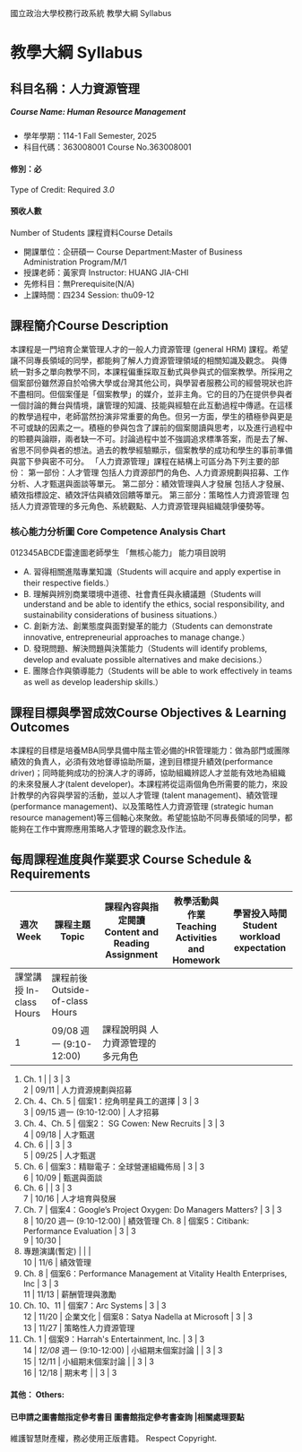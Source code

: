 國立政治大學校務行政系統 教學大綱 Syllabus
# 教學大綱 Syllabus
##  科目名稱：人力資源管理
#####  Course Name: Human Resource Management
  * 學年學期：114-1 Fall Semester, 2025 
  * 科目代碼：363008001 Course No.363008001
#### 修別：必
Type of Credit: Required 
_3.0_
#### 預收人數
Number of Students
課程資料Course Details
  * 開課單位：企研碩一 Course Department:Master of Business Administration Program/M/1 
  * 授課老師：黃家齊 Instructor: HUANG JIA-CHI 
  * 先修科目：無Prerequisite(N/A)
  * 上課時間：四234 Session: thu09-12
##  課程簡介Course Description
本課程是一門培育企業管理人才的一般人力資源管理 (general HRM) 課程。希望讓不同專長領域的同學，都能夠了解人力資源管理領域的相關知識及觀念。
與傳統一對多之單向教學不同，本課程偏重採取互動式與參與式的個案教學。所採用之個案部份雖然源自於哈佛大學或台灣其他公司，與學習者服務公司的經營現狀也許不盡相同。但個案僅是「個案教學」的媒介，並非主角。它的目的乃在提供參與者一個討論的舞台與情境，讓管理的知識、技能與經驗在此互動過程中傳遞。在這樣的教學過程中，老師當然扮演非常重要的角色。但另一方面，學生的積極參與更是不可或缺的因素之一。積極的參與包含了課前的個案閱讀與思考，以及進行過程中的聆聽與論辯，兩者缺一不可。討論過程中並不強調追求標準答案，而是去了解、省思不同參與者的想法。過去的教學經驗顯示，個案教學的成功和學生的事前準備與當下參與密不可分。
「人力資源管理」課程在結構上可區分為下列主要的部份：
第一部份：人才管理
包括人力資源部門的角色、人力資源規劃與招募、工作分析、人才甄選與面談等單元。
第二部分：績效管理與人才發展
包括人才發展、績效指標設定、績效評估與績效回饋等單元。
第三部分：策略性人力資源管理
包括人力資源管理的多元角色、系統觀點、人力資源管理與組織競爭優勢等。
###  核心能力分析圖 Core Competence Analysis Chart
012345ABCDE雷達圖老師學生
「無核心能力」 
能力項目說明
  * A. 習得相關進階專業知識（Students will acquire and apply expertise in their respective fields.）
  * B. 理解與辨別商業環境中道德、社會責任與永續議題（Students will understand and be able to identify the ethics, social responsibility, and sustainability considerations of business situations.）
  * C. 創新方法、創業態度與面對變革的能力（Students can demonstrate innovative, entrepreneurial approaches to manage change.）
  * D. 發現問題、解決問題與決策能力（Students will identify problems, develop and evaluate possible alternatives and make decisions.）
  * E. 團隊合作與領導能力（Students will be able to work effectively in teams as well as develop leadership skills.）
##  課程目標與學習成效Course Objectives & Learning Outcomes 
本課程的目標是培養MBA同學具備中階主管必備的HR管理能力：做為部門或團隊績效的負責人，必須有效地督導協助所屬，達到目標提升績效(performance driver)；同時能夠成功的扮演人才的導師，協助組織辨認人才並能有效地為組織的未來發展人才(talent developer)。本課程將從這兩個角色所需要的能力，來設計教學的內容與學習的活動，並以人才管理 (talent management)、績效管理 (performance management)、以及策略性人力資源管理 (strategic human resource management)等三個軸心來聚斂。希望能協助不同專長領域的同學，都能夠在工作中實際應用策略人才管理的觀念及作法。
##  每周課程進度與作業要求 Course Schedule & Requirements
週次 Week |  課程主題 Topic |  課程內容與指定閱讀 Content and Reading Assignment |  教學活動與作業 Teaching Activities and Homework |  學習投入時間 Student workload expectation  
---|---|---|---|---  
課堂講授 In-class Hours |  課程前後 Outside-of-class Hours  
1 |  09/08 週一 (9:10-12:00) |  課程說明與 人力資源管理的多元角色
  1. Ch. 1
|  |  3 |  3  
2 |  09/11 |  人力資源規劃與招募
  1. Ch. 4、Ch. 5
|  個案1：挖角明星員工的選擇 |  3 |  3  
3 |  09/15 週一 (9:10-12:00) |  人才招募
  1. Ch. 4、Ch. 5
|  個案2： SG Cowen: New Recruits |  3 |  3  
4 |  09/18 |  人才甄選
  1. Ch. 6
|  |  3 |  3  
5 |  09/25 |  人才甄選
  1. Ch. 6
|  個案3：精聯電子：全球營運組織佈局 |  3 |  3  
6 |  10/09 |  甄選與面談
  1. Ch. 6
|  |  3 |  3  
7 |  10/16 |  人才培育與發展
  1. Ch. 7
|  個案4：Google’s Project Oxygen: Do Managers Matters? |  3 |  3  
8 |  10/20 週一 (9:10-12:00) |  績效管理 Ch. 8 |  個案5：Citibank: Performance Evaluation |  3 |  3  
9 |  10/30 | 
  1. 專題演講(暫定)
|  |  |   
10 |  11/6 |  績效管理
  1. Ch. 8 
|  個案6：Performance Management at Vitality Health Enterprises, Inc |  3 |  3  
11 |  11/13 |  薪酬管理與激勵
  1. Ch. 10、11
|  個案7：Arc Systems |  3 |  3  
12 |  11/20 |  企業文化 |  個案8：Satya Nadella at Microsoft |  3 |  3  
13 |  11/27 |  策略性人力資源管理
  1. Ch. 1
|  個案9：Harrah's Entertainment, Inc. |  3 |  3  
14 |  _12/08_ 週一 (9:10-12:00) |  小組期末個案討論 |  |  3 |  3  
15 |  12/11 |  小組期末個案討論 |  |  3 |  3  
16 |  12/18 |  期末考 |  |  3 |  3  
####  其他： Others:
####  已申請之圖書館指定參考書目  圖書館指定參考書查詢 |相關處理要點
維護智慧財產權，務必使用正版書籍。 Respect Copyright.